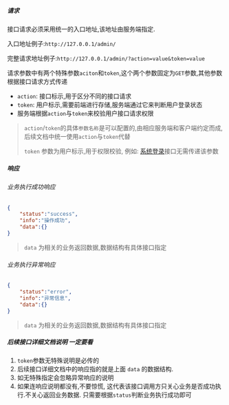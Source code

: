 ##### 请求

接口请求必须采用统一的入口地址,该地址由服务端指定. 

入口地址例子:`http://127.0.0.1/admin/`

完整请求地址例子:`http://127.0.0.1/admin/?action=value&token=value`

请求参数中有两个特殊参数`aciton`和`token`,这个两个参数固定为`GET`参数,其他参数根据接口请求方式传递

* `action`: 接口标示,用于区分不同的接口请求
* `token`: 用户标示,需要前端进行存储,服务端通过它来判断用户登录状态
* 服务端根据`action`与`token`来校验用户接口请求权限

> `action`/`token`的具体`参数名称`是可以配置的,由相应服务端和客户端约定而成,后续文档中统一使用`action`与`token`代替
>
> `token` 参数为用户标示,用于权限校验, 例如: [系统登录](api/init.md?id=系统登录)接口无需传递该参数

##### 响应

###### 业务执行成功响应
```json
{
    "status":"success",
    "info":"操作成功",
    "data":{}
}
```
> `data` 为相关的业务返回数据,数据结构有具体接口指定

###### 业务执行异常响应
```json
{
    "status":"error",
    "info":"异常信息",
    "data":{}
}
```
> `data` 为相关的业务返回数据,数据结构有具体接口指定

##### 后续接口详细文档说明 一定要看

1. `token`参数无特殊说明是必传的
1. 后续接口详细文档中的响应指的就是上面 `data` 的数据结构.
1. 如无特殊指定会忽略异常响应的说明
1. 如果连响应说明都没有,不要惊慌, 这代表该接口调用方只关心业务是否成功执行.不关心返回业务数据. 只需要根据`status`判断业务执行成功即可